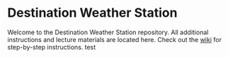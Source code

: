 # Destination Weather Station
Welcome to the Destination Weather Station repository. All additional instructions and lecture materials are located here. Check out the [wiki](https://github.com/Destination-SPACE/Weather-Station/wiki) for step-by-step instructions. test
